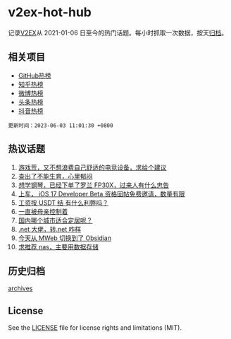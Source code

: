# v2ex-hot-hub

 记录[V2EX](https://www.v2ex.com/)从 2021-01-06 日至今的热门话题。每小时抓取一次数据，按天[归档](archives)。
 
 ## 相关项目

- [GitHub热榜](https://github.com/it985/github-hot-hub)
- [知乎热榜](https://github.com/it985/zhihu-hot-hub)
- [微博热榜](https://github.com/it985/weibo-hot-hub)
- [头条热榜](https://github.com/it985/toutiao-hot-hub)
- [抖音热榜](https://github.com/it985/douyin-hot-hub)


 `更新时间：2023-06-03 11:01:30 +0800`

## 热议话题

1. [游戏荒，又不想浪费自己舒适的电竞设备，求给个建议](https://www.v2ex.com/t/945257)
1. [查出了不能生育，心里郁闷](https://www.v2ex.com/t/945348)
1. [想学钢琴，已经下单了罗兰 FP30X，过来人有什么忠告](https://www.v2ex.com/t/945171)
1. [上车， iOS 17 Developer Beta 资格回帖免费邀请，数量有限](https://www.v2ex.com/t/945206)
1. [工资按 USDT 结 有什么利弊吗？](https://www.v2ex.com/t/945198)
1. [一直被母亲控制着](https://www.v2ex.com/t/945212)
1. [国内哪个城市适合定居呢？](https://www.v2ex.com/t/945235)
1. [.net 大佬，转.net 咋样](https://www.v2ex.com/t/945221)
1. [今天从 MWeb 切换到了 Obsidian](https://www.v2ex.com/t/945204)
1. [求推荐 nas，主要用数据存储](https://www.v2ex.com/t/945234)

## 历史归档

[archives](archives)

## License

See the [LICENSE](LICENSE) file for license rights and limitations (MIT).
